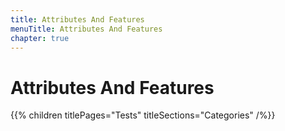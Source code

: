 ```yaml
---
title: Attributes And Features
menuTitle: Attributes And Features
chapter: true
---
```


# Attributes And Features

{{% children titlePages="Tests" titleSections="Categories" /%}}